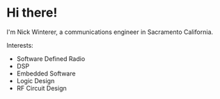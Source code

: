 # Hi there!

I'm Nick Winterer, a communications engineer in Sacramento California.

Interests:
  - Software Defined Radio
  - DSP
  - Embedded Software
  - Logic Design
  - RF Circuit Design

